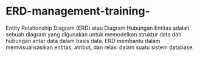 # ERD-management-training-
Entity Relationship Diagram (ERD) atau Diagram Hubungan Entitas adalah sebuah diagram yang digunakan untuk memodelkan struktur data dan hubungan antar data dalam basis data. ERD membantu dalam memvisualisasikan entitas, atribut, dan relasi dalam suatu sistem database.
